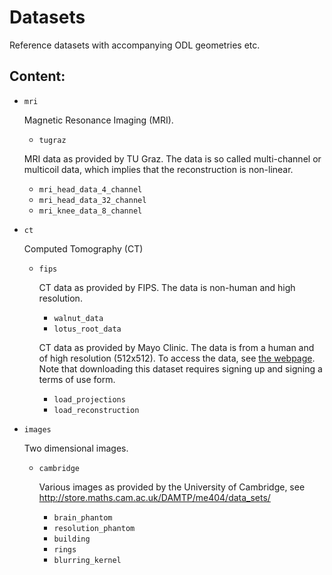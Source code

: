 # Datasets

Reference datasets with accompanying ODL geometries etc.

## Content:

* `mri`

  Magnetic Resonance Imaging (MRI).
  * `tugraz`

  MRI data as provided by TU Graz. The data is so called multi-channel or multicoil data, which implies that the reconstruction is non-linear.
    * `mri_head_data_4_channel`
    * `mri_head_data_32_channel`
    * `mri_knee_data_8_channel`
* `ct`

  Computed Tomography (CT)
  * `fips`

    CT data as provided by FIPS. The data is non-human and high resolution.
    * `walnut_data`
    * `lotus_root_data`

    CT data as provided by Mayo Clinic. The data is from a human and of high resolution (512x512). To access the data, see [the webpage](https://www.aapm.org/GrandChallenge/LowDoseCT/#registration). Note that downloading this dataset requires signing up and signing a terms of use form.
    * `load_projections`
    * `load_reconstruction`
* `images`

  Two dimensional images.
  * `cambridge`

    Various images as provided by the University of Cambridge, see http://store.maths.cam.ac.uk/DAMTP/me404/data_sets/
    * `brain_phantom`
    * `resolution_phantom`
    * `building`
    * `rings`
    * `blurring_kernel`